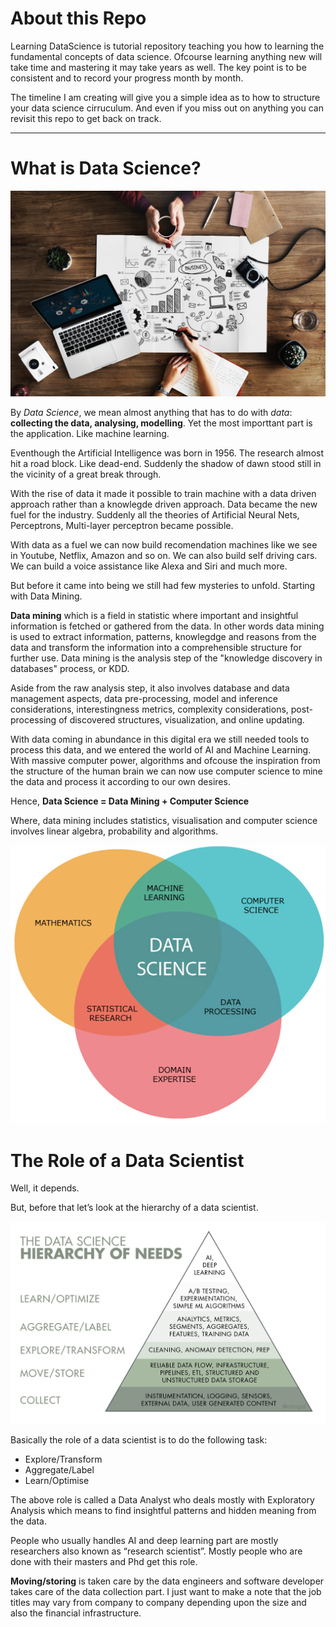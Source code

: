 # About this Repo

Learning DataScience is tutorial repository teaching you how to learning the fundamental concepts of data science. Ofcourse 
learning anything new will take time and mastering it may take years as well. The key point is to be consistent and to record
your progress month by month. 

The timeline I am creating will give you a simple idea as to how to structure your data science cirruculum. And even if you miss
out on anything you can revisit this repo to get back on track.

------

# What is Data Science?

![](images/camera-coffee-composition-1509428.jpg)

By *Data Science*, we mean almost anything that has to do with *data*: **collecting the data, analysing,
modelling**. Yet the most importtant part is the application. Like machine learning. 

Eventhough the Artificial Intelligence was born in 1956. The research almost hit a road block. Like dead-end. Suddenly the 
shadow of dawn stood still in the vicinity of a great break through. 

With the rise of data it made it possible to train machine with a data driven approach rather than a knowlegde driven
approach. Data became the new fuel for the industry. Suddenly all the theories of Artificial Neural Nets, Perceptrons, Multi-layer perceptron became possible. 

With data as a fuel we can now build recomendation machines like we see in Youtube, Netflix, Amazon and so on. We can also 
build self driving cars. We can build a voice assistance like Alexa and Siri and much more. 

But before it came into being we still had few mysteries to unfold. Starting with Data Mining.

**Data mining** which is a field in statistic where important and insightful information is fetched or gathered from the data. 
In other words data mining is used to extract information, patterns, knowlegdge and reasons from the data and transform the 
information into a comprehensible structure for further use. Data mining is the analysis step of the "knowledge discovery in 
databases" process, or KDD. 

Aside from the raw analysis step, it also involves database and data management aspects, data pre-processing, model and inference considerations, interestingness metrics, complexity considerations, post-processing of discovered structures, visualization, and online updating. 

With data coming in abundance in this digital era we still needed tools to process this data, and we entered the world of AI and Machine Learning. With massive computer power, algorithms and ofcouse the inspiration from the structure of the human brain we can now use computer science to mine the data and process it according to our own desires.

Hence, **Data Science = Data Mining + Computer Science**

Where, data mining includes statistics, visualisation and computer science involves linear algebra, probability and algorithms.

![](images/datasciencecomponents.png)


# The Role of a Data Scientist

Well, it depends.

But, before that let’s look at the hierarchy of a data scientist.

![](images/datascience.png)

Basically the role of a data scientist is to do the following task:

- Explore/Transform
- Aggregate/Label
- Learn/Optimise

The above role is called a Data Analyst who deals mostly with Exploratory Analysis which means to find insightful patterns and hidden meaning from the data.

People who usually handles AI and deep learning part are mostly researchers also known as “research scientist”. Mostly people who are done with their masters and Phd get this role.

**Moving/storing** is taken care by the data engineers and software developer takes care of the data collection part.
I just want to make a note that the job titles may vary from company to company depending upon the size and also the financial infrastructure.
